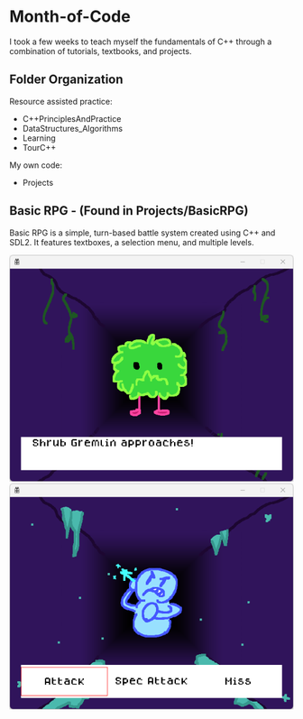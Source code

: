 # Month-of-Code
I took a few weeks to teach myself the fundamentals of C++ through a combination of tutorials, textbooks, and projects.

## Folder Organization
Resource assisted practice:
* C++PrinciplesAndPractice
* DataStructures_Algorithms
* Learning
* TourC++

My own code:
* Projects

## Basic RPG - (Found in Projects/BasicRPG)
Basic RPG is a simple, turn-based battle system created using C++ and SDL2. It features textboxes, a selection menu, and multiple levels.

![Screenshot of a Shrub Gremlin blocking your path. He seems hungry.](https://github.com/EraserLark/Month-of-Code/blob/main/Projects/ProjectImages/BasicRPG_1.png)
![Screenshot of a Snow Grump blocking your path. A menu of three actions is open near the bottom, reading "Attack", "Spec Attack", and "Miss".](https://github.com/EraserLark/Month-of-Code/blob/main/Projects/ProjectImages/BasicRPG_2.png)
